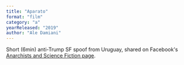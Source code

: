 ```yaml
---
title: "Aparato"
format: "film"
category: "a"
yearReleased: "2019"
author: "Ale Damiani"
---
```


Short (6min) anti-Trump SF spoof from Uruguay, shared on Facebook's [Anarchists and Science Fiction page](https://www.facebook.com/AnarchistScienceFiction/videos/1870831783132690/).
